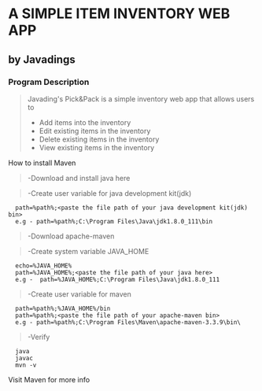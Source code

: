 # A SIMPLE ITEM INVENTORY WEB APP
## by Javadings




### Program Description


> Javading's Pick&Pack is a simple inventory web app that allows users to
> - Add items into the inventory
> - Edit existing items in the inventory
> - Delete existing items in the inventory
> - View existing items in the inventory


How to install Maven

> -Download and install java here

> -Create user variable for java development kit(jdk)

      path=%path%;<paste the file path of your java development kit(jdk) bin>
      e.g - path=%path%;C:\Program Files\Java\jdk1.8.0_111\bin
> -Download apache-maven

> -Create system variable JAVA_HOME

      echo=%JAVA_HOME%
      path=%JAVA_HOME%;<paste the file path of your java here>
      e.g -  path=%JAVA_HOME%;C:\Program Files\Java\jdk1.8.0_111
> -Create user variable for maven

      path=%path%;%JAVA_HOME%/bin
      path=%path%;<paste the file path of your apache-maven bin>
      e.g - path=%path%;C:\Program Files\Maven\apache-maven-3.3.9\bin\
> -Verify

      java
      javac
      mvn -v
Visit Maven for more info


